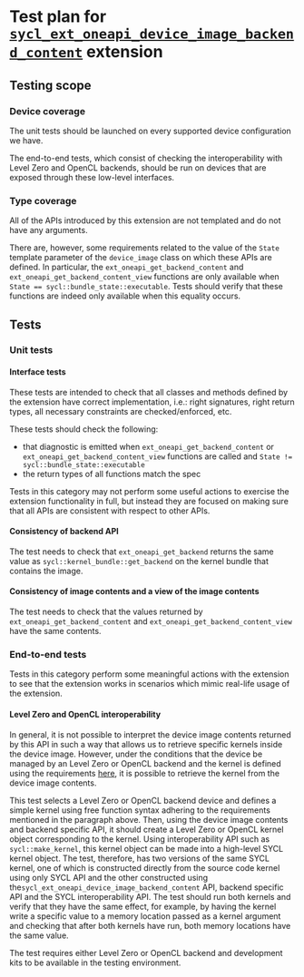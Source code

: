 # Test plan for [`sycl_ext_oneapi_device_image_backend_content`][spec-link] extension

## Testing scope

### Device coverage

The unit tests should be launched on every supported device configuration we have.

The end-to-end tests, which consist of checking the interoperability with Level Zero
and OpenCL backends, should be run on devices that are exposed through these 
low-level interfaces.

### Type coverage

All of the APIs introduced by this extension are not templated and do not have any
arguments. 

There are, however, some requirements related to the value of the 
`State` template parameter of the `device_image` class on which these 
APIs are defined. In particular, the `ext_oneapi_get_backend_content` 
and `ext_oneapi_get_backend_content_view` functions are only 
available when `State == sycl::bundle_state::executable`. 
Tests should verify that these functions are indeed only available when this equality occurs.

## Tests

### Unit tests

#### Interface tests

These tests are intended to check that all classes and methods defined by the
extension have correct implementation, i.e.: right signatures, right return
types, all necessary constraints are checked/enforced, etc.

These tests should check the following:

- that diagnostic is emitted when `ext_oneapi_get_backend_content` or
  `ext_oneapi_get_backend_content_view` functions are called and 
  `State != sycl::bundle_state::executable`
- the return types of all functions match the spec

Tests in this category may not perform some useful actions to exercise the
extension functionality in full, but instead they are focused on making sure
that all APIs are consistent with respect to other APIs.

#### Consistency of backend API

The test needs to check that `ext_oneapi_get_backend` returns the 
same value as `sycl::kernel_bundle::get_backend` on the kernel bundle
that contains the image.

#### Consistency of image contents and a view of the image contents

The test needs to check that the values returned by `ext_oneapi_get_backend_content` and
`ext_oneapi_get_backend_content_view` have the same contents.

### End-to-end tests

Tests in this category perform some meaningful actions with the extension to
see that the extension works in scenarios which mimic real-life usage of the
extension.

#### Level Zero and OpenCL interoperability

In general, it is not possible to interpret the device image contents returned by this API 
in such a way that allows us to retrieve specific kernels inside the device image.
However, under the conditions that the device be managed by an Level Zero or OpenCL backend and the 
kernel is defined using the requirements [here][ref-link], it is possible to retrieve the 
kernel from the device image contents.

This test selects a Level Zero or OpenCL backend device and defines a simple kernel using 
free function syntax adhering to the requirements mentioned in the paragraph above. 
Then, using the device image contents and backend specific API, 
it should create a Level Zero or OpenCL kernel object corresponding to the kernel. 
Using interoperability API such as `sycl::make_kernel`, this kernel object can be made into a high-level SYCL kernel object.
The test, therefore, has two versions of the same SYCL kernel, one of which is constructed directly from the source code kernel using only SYCL API and the other constructed using the`sycl_ext_oneapi_device_image_backend_content` API, backend specific API and the SYCL interoperability API.
The test should run both kernels and verify that they have the same effect, for example, by having the kernel write a specific value to a memory location passed as a kernel argument and checking that after both kernels have run, both memory locations have the same value. 

The test requires either Level Zero or OpenCL backend and development kits to be available
in the testing environment. 

[ref-link]: ../proposed/sycl_ext_oneapi_free_function_kernels.asciidoc#level-zero-and-opencl-compatibility
[spec-link]: https://github.com/intel/llvm/blob/sycl/sycl/doc/extensions/proposed/sycl_ext_oneapi_device_image_backend_content.asciidoc
